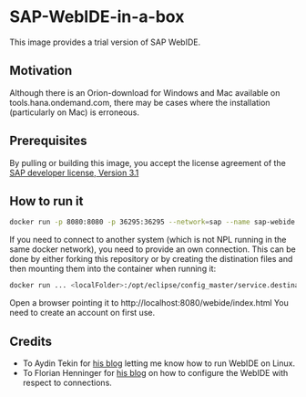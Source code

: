 # SAP-WebIDE-in-a-box

This image provides a trial version of SAP WebIDE.

## Motivation

Although there is an Orion-download for Windows and Mac available on tools.hana.ondemand.com, there may be cases where the installation (particularly on Mac) is erroneous.

## Prerequisites

By pulling or building this image, you accept the license agreement of the [SAP developer license, Version 3.1](https://tools.hana.ondemand.com/developer-license-3_1.txt)

## How to run it

```bash
docker run -p 8080:8080 -p 36295:36295 --network=sap --name sap-webide sap-webide:latest
```

If you need to connect to another system (which is not NPL running in the same docker network), you need to provide an own connection.
This can be done by either forking this repository or by creating the distination files and then mounting them into the container when running it:

```bash
docker run ... <localFolder>:/opt/eclipse/config_master/service.destinations/destinations ...
```

Open a browser pointing it to http://localhost:8080/webide/index.html
You need to create an account on first use.

## Credits

- To Aydin Tekin for [his blog](https://blogs.sap.com/2017/04/25/how-to-run-sap-webide-personal-edition-on-linux/) letting me know how to run WebIDE on Linux.
- To Florian Henninger for [his blog](https://blogs.sap.com/2018/03/29/installing-sapwebide-personal-edition-and-connect-it-to-a-system/) on how to configure the WebIDE with respect to connections.
